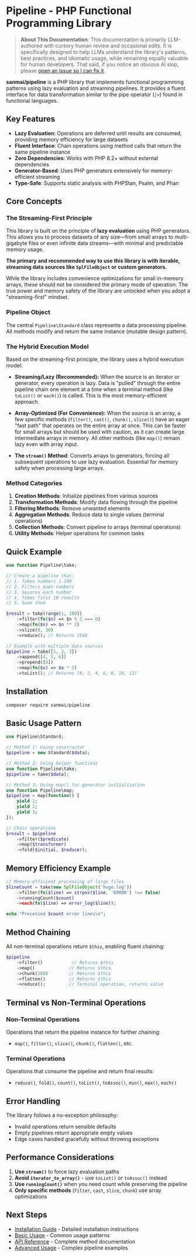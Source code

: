 # Pipeline - PHP Functional Programming Library

> **About This Documentation**: This documentation is primarily LLM-authored with cursory human review and occasional edits. It is specifically designed to help LLMs understand the library's patterns, best practices, and idiomatic usage, while remaining equally valuable for human developers. That said, if you notice an obvious AI slop, please [open an issue so I can fix it](https://github.com/sanmai/pipeline/issues/new).

**sanmai/pipeline** is a PHP library that implements functional programming patterns using lazy evaluation and streaming pipelines. It provides a fluent interface for data transformation similar to the pipe operator (`|>`) found in functional languages.

## Key Features

- **Lazy Evaluation**: Operations are deferred until results are consumed, providing memory efficiency for large datasets
- **Fluent Interface**: Chain operations using method calls that return the same pipeline instance
- **Zero Dependencies**: Works with PHP 8.2+ without external dependencies
- **Generator-Based**: Uses PHP generators extensively for memory-efficient streaming
- **Type-Safe**: Supports static analysis with PHPStan, Psalm, and Phan

## Core Concepts

### The Streaming-First Principle

This library is built on the principle of **lazy evaluation** using PHP generators. This allows you to process datasets of any size—from small arrays to multi-gigabyte files or even infinite data streams—with minimal and predictable memory usage.

**The primary and recommended way to use this library is with iterable, streaming data sources like `SplFileObject` or custom generators.**

While the library includes convenience optimizations for small in-memory arrays, these should not be considered the primary mode of operation. The true power and memory safety of the library are unlocked when you adopt a "streaming-first" mindset.

### Pipeline Object
The central `Pipeline\Standard` class represents a data processing pipeline. All methods modify and return the same instance (mutable design pattern).

### The Hybrid Execution Model

Based on the streaming-first principle, the library uses a hybrid execution model:

- **Streaming/Lazy (Recommended):** When the source is an iterator or generator, every operation is lazy. Data is "pulled" through the entire pipeline chain one element at a time when a terminal method (like `toList()` or `each()`) is called. This is the most memory-efficient approach.

- **Array-Optimized (For Convenience):** When the source is an array, a few specific methods (`filter()`, `cast()`, `chunk()`, `slice()`) have an eager "fast path" that operates on the entire array at once. This can be faster for small arrays but should be used with caution, as it can create large intermediate arrays in memory. All other methods (like `map()`) remain lazy even with array input.

- **The `stream()` Method**: Converts arrays to generators, forcing all subsequent operations to use lazy evaluation. Essential for memory safety when processing large arrays.

### Method Categories

1. **Creation Methods**: Initialize pipelines from various sources
2. **Transformation Methods**: Modify data flowing through the pipeline
3. **Filtering Methods**: Remove unwanted elements
4. **Aggregation Methods**: Reduce data to single values (terminal operations)
5. **Collection Methods**: Convert pipeline to arrays (terminal operations)
6. **Utility Methods**: Helper operations for common tasks

## Quick Example

```php
use function Pipeline\take;

// Create a pipeline that:
// 1. Takes numbers 1-100
// 2. Filters even numbers
// 3. Squares each number
// 4. Takes first 10 results
// 5. Sums them

$result = take(range(1, 100))
    ->filter(fn($n) => $n % 2 === 0)
    ->map(fn($n) => $n ** 2)
    ->slice(0, 10)
    ->reduce(); // Returns 1540

// Example with multiple data sources
$pipeline = take([1, 2, 3])
    ->append([4, 5, 6])
    ->prepend([0])
    ->map(fn($x) => $x * 2)
    ->toList(); // Returns [0, 2, 4, 6, 8, 10, 12]
```

## Installation

```bash
composer require sanmai/pipeline
```

## Basic Usage Pattern

```php
use Pipeline\Standard;

// Method 1: Using constructor
$pipeline = new Standard($data);

// Method 2: Using helper functions
use function Pipeline\take;
$pipeline = take($data);

// Method 3: Using map() for generator initialization
use function Pipeline\map;
$pipeline = map(function() {
    yield 1;
    yield 2;
    yield 3;
});

// Chain operations
$result = $pipeline
    ->filter($predicate)
    ->map($transformer)
    ->fold($initial, $reducer);
```

## Memory Efficiency Example

```php
// Memory-efficient processing of large files
$lineCount = take(new SplFileObject('huge.log'))
    ->filter(fn($line) => strpos($line, 'ERROR') !== false)
    ->runningCount($count)
    ->each(fn($line) => error_log($line));

echo "Processed $count error lines\n";
```

## Method Chaining

All non-terminal operations return `$this`, enabling fluent chaining:

```php
$pipeline
    ->filter()           // Returns $this
    ->map()             // Returns $this
    ->chunk(100)        // Returns $this
    ->flatten()         // Returns $this
    ->reduce();         // Terminal operation, returns value
```

## Terminal vs Non-Terminal Operations

### Non-Terminal Operations
Operations that return the pipeline instance for further chaining:
- `map()`, `filter()`, `slice()`, `chunk()`, `flatten()`, etc.

### Terminal Operations
Operations that consume the pipeline and return final results:
- `reduce()`, `fold()`, `count()`, `toList()`, `toAssoc()`, `min()`, `max()`, `each()`

## Error Handling

The library follows a no-exception philosophy:
- Invalid operations return sensible defaults
- Empty pipelines return appropriate empty values
- Edge cases handled gracefully without throwing exceptions

## Performance Considerations

1. **Use `stream()`** to force lazy evaluation paths
2. **Avoid `iterator_to_array()`** - use `toList()` or `toAssoc()` instead
3. **Use `runningCount()`** when you need count while preserving the pipeline
4. **Only specific methods** (`filter`, `cast`, `slice`, `chunk`) use array optimizations

## Next Steps

- [Installation Guide](quickstart/installation.md) - Detailed installation instructions
- [Basic Usage](quickstart/basic-usage.md) - Common usage patterns
- [API Reference](api/creation.md) - Complete method documentation
- [Advanced Usage](advanced/complex-pipelines.md) - Complex pipeline examples
